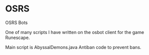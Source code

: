 # OSRS
OSRS Bots

One of many scripts I have written on the osbot client for the game Runescape.


Main script is AbyssalDemons.java
Antiban code to prevent bans.
